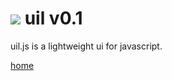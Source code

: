 <img src="http://lo-th.github.io/uil/images/logo.svg"/>  uil v0.1 
=========
uil.js is a lightweight ui for javascript.<br>

[home](http://lo-th.github.io/uil/index.html)